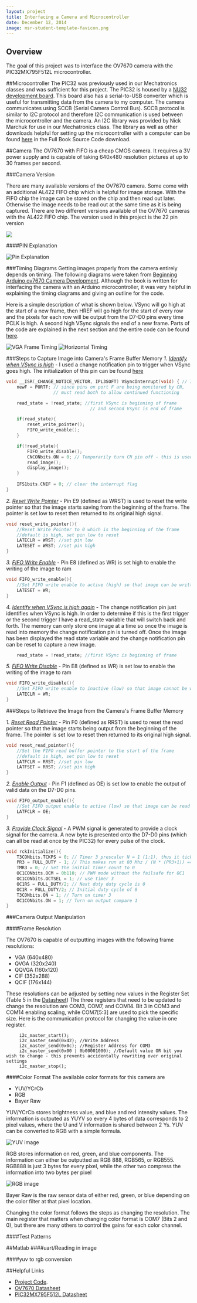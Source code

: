```yaml
---
layout: project
title: Interfacing a Camera and Microcontroller
date: December 12, 2014
image: msr-student-template-favicon.png
---
```


## Overview
The goal of this project was to interface the OV7670 camera with the PIC32MX795F512L microcontroller. 

##Microcontroller
The PIC32 was previously used in our Mechatronics classes and was sufficient for this project. The PIC32 is housed by a [NU32 development board](http://hades.mech.northwestern.edu/index.php/NU32:_Introduction_to_the_PIC32). This board also has a serial-to-USB converter which is useful for transmitting data from the camera to my computer. The camera communicates using SCCB (Serial Camera Control Bus). SCCB protocol is similar to I2C protocol and therefore I2C communication is used between the microcontroller and the camera. An I2C library was provided by Nick Marchuk for use in our Mechatronics class. The library as well as other downloads helpful for setting up the microcontroller with a computer can be found [here](http://hades.mech.northwestern.edu/index.php/NU32_Software) in the Full Book Source Code download. 

##Camera
The OV7670 with FIFO is a cheap CMOS camera. It requires a 3V power supply and is capable of taking 640x480 resolution pictures at up to 30 frames per second. 

###Camera Version

There are many available versions of the OV7670 camera. Some come with an additional AL422 FIFO chip which is helpful for image storage. With the FIFO chip the image can be stored on the chip and then read out later. Otherwise the image needs to be read out at the same time as it is being captured. There are two different versions available of the OV7670 cameras with the AL422 FIFO chip. The version used in this project is the 22 pin version 

![](https://raw.githubusercontent.com/athulyasimon/project_portfolio/gh-pages/public/images/ov7670_project/fifo_ov7670_med.png)

####PIN Explanation

![Pin Explanation](https://raw.githubusercontent.com/athulyasimon/project_portfolio/gh-pages/public/images/ov7670_project/Pin%20explanation.jpg)

###Timing Diagrams
Getting images properly from the camera entirely depends on timing. The following diagrams were taken from [Beginning Arduino ov7670 Camera Development](http://www.amazon.com/dp/B010Y37XQG/?tag=stackoverfl08-20). Although the book is written for interfacing the camera with an Arduino microcontroller, it was very helpful in explaining the timing diagrams and giving an outline for the code. 

Here is a simple description of what is shown below. VSync will go high at the start of a new frame, then HREF will go high for the start of every row and the pixels for each row will be output from the D7-D0 pins every time PCLK is high. A second high VSync signals the end of a new frame. Parts of the code are explained in the next section and the entire code can be found [here](https://github.com/athulyasimon/ov7670_with_PIC32/blob/master/main.c).

![VGA Frame Timing](https://raw.githubusercontent.com/athulyasimon/project_portfolio/gh-pages/public/images/ov7670_project/VGA%20Frame%20Timing.jpg)
![Horizontal Timing](https://raw.githubusercontent.com/athulyasimon/project_portfolio/gh-pages/public/images/ov7670_project/Horizontal%20Timing.jpg)


###Steps to Capture Image into Camera's Frame Buffer Memory
*1. [Identify when VSync is high](https://github.com/athulyasimon/ov7670_with_PIC32/blob/5ca605fe3d894c1da259ed6ebd53389eb1c3dc2d/main.c#L67)* - I used a change notification pin to trigger when VSync goes high. The initialization of this pin can be found [here](https://github.com/athulyasimon/ov7670_with_PIC32/blob/5ca605fe3d894c1da259ed6ebd53389eb1c3dc2d/main.c#L336-L343)

~~~ cpp
void __ISR(_CHANGE_NOTICE_VECTOR, IPL3SOFT) VSyncInterrupt(void) { // INT step 1
	newF = PORTF; // since pins on port F are being monitored by CN,
				  // must read both to allow continued functioning

	read_state = !read_state; //first VSync is beginning of frame 
								// and second Vsync is end of frame

	if(read_state){
		reset_write_pointer();
		FIFO_write_enable();
	}

	if(!read_state){
		FIFO_write_disable();
		CNCONbits.ON = 0; // Temporarily turn CN pin off - this is used while debugging
		read_image();
		display_image();
	}
	
	IFS1bits.CNIF = 0; // clear the interrupt flag
}
~~~ 

*2. [Reset Write Pointer](https://github.com/athulyasimon/ov7670_with_PIC32/blob/5ca605fe3d894c1da259ed6ebd53389eb1c3dc2d/main.c#L345-L350)* - Pin E9 (defined as WRST) is used to reset the write pointer so that the image starts saving from the beginning of the frame. The pointer is set low to reset then returned to its original high signal. 

~~~ c
void reset_write_pointer(){
	//Reset Write Pointer to 0 which is the beginning of the frame
	//default is high, set pin low to reset
	LATECLR = WRST; //set pin low
	LATESET = WRST; //set pin high
}
~~~

*3. [FIFO Write Enable](https://github.com/athulyasimon/ov7670_with_PIC32/blob/5ca605fe3d894c1da259ed6ebd53389eb1c3dc2d/main.c#L352-L355)* - Pin E8 (defined as WR) is set high to enable the writing of the image to ram

~~~ c
void FIFO_write_enable(){
	//Set FIFO write enable to active (high) so that image can be written to ram
	LATESET = WR;	
}
~~~

*4. [Identify when VSync is high again](https://github.com/athulyasimon/ov7670_with_PIC32/blob/5ca605fe3d894c1da259ed6ebd53389eb1c3dc2d/main.c#L71)* - The change notification pin just identifies when VSync is high. In order to determine if this is the first trigger or the second trigger I have a read_state variable that will switch back and forth. The memory can only store one image at a time so once the image is read into memory the change notification pin is turned off. Once the image has been displayed the read state variable and the change notification pin can be reset to capture a new image. 

~~~ c
	read_state = !read_state; //first VSync is beginning of frame 
~~~

*5. [FIFO Write Disable](https://github.com/athulyasimon/ov7670_with_PIC32/blob/5ca605fe3d894c1da259ed6ebd53389eb1c3dc2d/main.c#L357-L360)* - Pin E8 (defined as WR) is set low to enable the writing of the image to ram

~~~ c
void FIFO_write_disable(){
	//Set FIFO write enable to inactive (low) so that image cannot be written to ram
	LATECLR = WR;	
}
~~~
 
###Steps to Retrieve the Image from the Camera's Frame Buffer Memory

*1. [Reset Read Pointer](https://github.com/athulyasimon/ov7670_with_PIC32/blob/5ca605fe3d894c1da259ed6ebd53389eb1c3dc2d/main.c#L404-L409)* - Pin F0 (defined as RRST) is used to reset the read pointer so that the image starts being output from the beginning of the frame. The pointer is set low to reset then returned to its original high signal. 

~~~ c
void reset_read_pointer(){
	//Set the FIFO read buffer pointer to the start of the frame
	//default is high, set pin low to reset
	LATFCLR = RRST; //set pin low
	LATFSET = RRST; //set pin high
}
~~~

*2. [Enable Output](https://github.com/athulyasimon/ov7670_with_PIC32/blob/5ca605fe3d894c1da259ed6ebd53389eb1c3dc2d/main.c#L411-L414)* - Pin F1 (defined as OE) is set low to enable the output of valid data on the D7-D0 pins.

~~~ c
void FIFO_output_enable(){
	//Set FIFO output enable to active (low) so that image can be read
	LATFCLR = OE;	
}
~~~

*3. [Provide Clock Signal](https://github.com/athulyasimon/ov7670_with_PIC32/blob/5ca605fe3d894c1da259ed6ebd53389eb1c3dc2d/main.c#L421-L441)* - A PWM signal is generated to provide a clock signal for the camera. A new byte is presented onto the D7-D0 pins (which can all be read at once by the PIC32) for every pulse of the clock. 

~~~ c
void rckInitialize(){
	T3CONbits.TCKPS = 0; // Timer 3 pre­scaler N = 1 (1:1), thus it ticks at 80 Mhz (PBCLK/N)
	PR3 = FULL_DUTY - 1; // This makes run at 80 Mhz / (N * (PR3+1)) == 10 MHz
	TMR3 = 0; // Set the initial timer count to 0
	OC1CONbits.OCM = 0b110; // PWM mode without the failsafe for OC1
	OC1CONbits.OCTSEL = 1; // use timer 3
	OC1RS = FULL_DUTY/2; // Next duty duty cycle is 0
	OC1R = FULL_DUTY/2; // Initial duty cycle of 0
	T3CONbits.ON = 1; // Turn on timer 3
	OC1CONbits.ON = 1; // Turn on output compare 1
}
~~~

###Camera Output Manipulation

####Frame Resolution

The OV7670 is capable of outputting images with the following frame resolutions:

* VGA (640x480)
* QVGA (320x240)
* QQVGA (160x120)
* CIF (352x288)
* QCIF (176x144)

These resolutions can be adjusted by setting new values in the Register Set (Table 5 in the [Datasheet](http://www.voti.nl/docs/OV7670.pdf)) The three registers that need to be updated to change the resolution are COM3, COM7, and COM14. Bit 3 in COM3 and COM14 enabling scaling, while COM7[5:3] are used to pick the specific size. Here is the communication protocol for changing the value in one register.

~~~
     i2c_master_start();
     i2c_master_send(0x42); //Write Address
     i2c_master_send(0x0c); //Register Address for COM3
     i2c_master_send(0x00 | 0b00001000); //Default value OR bit you wish to change - this prevents accidentally rewriting over original settings
     i2c_master_stop();
~~~

####Color Format
The available color formats for this camera are

* YUV/YCrCb
* RGB 
* Bayer Raw 

YUV/YCrCb stores brightness value, and blue and red intensity values. The information is outputed as YUYV so every 4 bytes of data corresponds to 2 pixel values, where the U and V information is shared between 2 Ys. YUV can be converted to RGB with a simple formula. 

![YUV image](https://raw.githubusercontent.com/athulyasimon/project_portfolio/gh-pages/public/images/ov7670_project/yuv.jpg)

RGB stores information on red, green, and blue components. The information can either be outputted as RGB 888, RGB565, or RGB555. RGB888 is just 3 bytes for every pixel, while the other two compress the information into two bytes per pixel 

![RGB image](https://raw.githubusercontent.com/athulyasimon/project_portfolio/gh-pages/public/images/ov7670_project/rgb.jpg)

Bayer Raw is the raw sensor data of either red, green, or blue depending on the color filter at that pixel location.

Changing the color format follows the steps as changing the resolution. The main register that matters when changing color format is COM7 (Bits 2 and 0), but there are many others to control the gains for each color channel.  





####Test Patterns


##Matlab
####uart/Reading in image

####yuv to rgb conversion


##Helpful Links

* [Project Code](https://github.com/athulyasimon/ov7670_with_PIC32).
* [OV7670 Datasheet](http://www.voti.nl/docs/OV7670.pdf)
* [PIC32MX795F512L Datasheet](http://ww1.microchip.com/downloads/en/DeviceDoc/61156G.pdf)



